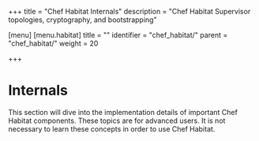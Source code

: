 +++
title = "Chef Habitat Internals"
description = "Chef Habitat Supervisor topologies, cryptography, and bootstrapping"

[menu]
  [menu.habitat]
    title = ""
    identifier = "chef_habitat/"
    parent = "chef_habitat/"
    weight = 20
    
+++

# <a name="internals" id="internals" data-magellan-target="internals">Internals</a>

This section will dive into the implementation details of important Chef Habitat components. These topics are for advanced users. It is not necessary to learn these concepts in order to use Chef Habitat.
